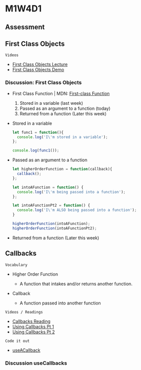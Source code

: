 # M1W4D1

## Assessment

## First Class Objects

`Videos`

- [First Class Objects Lecture]
- [First Class Objects Demo]

### Discussion: First Class Objects

- First Class Function | MDN: [First-class Function]

  1. Stored in a variable (last week)
  2. Passed as an argument to a function (today)
  3. Returned from a function (Later this week)

- Stored in a variable

  ```js
  let func1 = function(){
    console.log('I\'m stored in a variable');
  };

  console.log(func1());
  ```

- Passed as an argument to a function

  ```js
  let higherOrderFunction = function(callback){
    callback();
  };

  let intoAFunction = function() {
    console.log('I\'m being passed into a function');
  };

  let intoAFunctionPt2 = function() {
    console.log('I\'m ALSO being passed into a function');
  }

  higherOrderFunction(intoAFunction);
  higherOrderFunction(intoAFunctionPt2);
  ```

- Returned from a function (Later this week)

## Callbacks

`Vocabulary`

- Higher Order Function
  - A function that intakes and/or returns another function.

- Callback
  - A function passed into another function

`Videos / Readings`

- [Callbacks Reading]
- [Using Callbacks Pt 1]
- [Using Callbacks Pt 2]

`Code it out`

- [useACallback]

### Discussion useCallbacks

[useACallback]: ./useACallback.js
[First-class Function]: https://developer.mozilla.org/en-US/docs/Glossary/First-class_Function
[First Class Objects Lecture]: https://open.appacademy.io/learn/js-py---pt-sept-2021-online/week-4---callbacks--scope--and-closure/functions-as-first-class-objects-lecture
[First Class Objects Demo]: https://open.appacademy.io/learn/js-py---pt-sept-2021-online/week-4---callbacks--scope--and-closure/functions-as-first-class-objects-demo
[Callbacks Reading]: https://open.appacademy.io/learn/js-py---pt-sept-2021-online/week-4---callbacks--scope--and-closure/callbacks-reading
[Using Callbacks Pt 1]: https://open.appacademy.io/learn/js-py---pt-sept-2021-online/week-4---callbacks--scope--and-closure/using-callback-functions-demo-1
[Using Callbacks Pt 2]: https://open.appacademy.io/learn/js-py---pt-sept-2021-online/week-4---callbacks--scope--and-closure/using-callback-functions-demo-2
